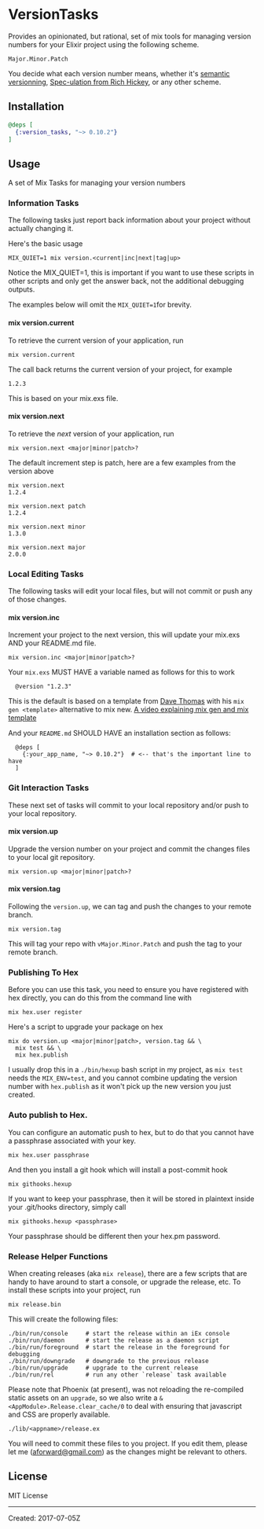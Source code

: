 # VersionTasks

Provides an opinionated, but rational, set of mix tools for managing
version numbers for your Elixir project using the following scheme.

```
Major.Minor.Patch
```

You decide what each version number means, whether it's [semantic
versionning](http://semver.org/), [Spec-ulation from Rich Hickey](https://www.youtube.com/watch?v=oyLBGkS5ICk), or any other scheme.

## Installation

```elixir
@deps [
  {:version_tasks, "~> 0.10.2"}
]
```

## Usage

A set of Mix Tasks for managing your version numbers

### Information Tasks

The following tasks just report back information about your project
without actually changing it.

Here's the basic usage

    MIX_QUIET=1 mix version.<current|inc|next|tag|up>

Notice the MIX_QUIET=1, this is important if you want to use these
scripts in other scripts and only get the answer back, not the additional
debugging outputs.

The examples below will omit the `MIX_QUIET=1`for brevity.

#### mix version.current

To retrieve the current version of your application, run

    mix version.current

The call back returns the current version of your project, for example

    1.2.3

This is based on your mix.exs file.

#### mix version.next

To retrieve the _next_ version of your application, run

    mix version.next <major|minor|patch>?

The default increment step is patch, here are a few examples from the version above

    mix version.next
    1.2.4

    mix version.next patch
    1.2.4

    mix version.next minor
    1.3.0

    mix version.next major
    2.0.0

### Local Editing Tasks

The following tasks will edit your local files, but will not commit or push any of those changes.

#### mix version.inc

Increment your project to the next version, this will update your mix.exs AND your README.md file.

    mix version.inc <major|minor|patch>?

Your `mix.exs` MUST HAVE a variable named as follows for this to work

      @version "1.2.3"

This is the default is based on a template from [Dave Thomas](https://pragdave.me/) with his `mix gen <template>`
alternative to mix new.  [A video explaining mix gen and mix template](https://pragdave.me/blog/2017/04/18/elixir-project-generator.html?utm_content=buffera10cf&utm_medium=social&utm_source=twitter.com&utm_campaign=buffer)

And your `README.md` SHOULD HAVE an installation section as follows:

      @deps [
        {:your_app_name, "~> 0.10.2"}  # <-- that's the important line to have
      ]

### Git Interaction Tasks

These next set of tasks will commit to your local repository and/or push to your local repository.

#### mix version.up

Upgrade the version number on your project and commit the changes files to your local git repository.

    mix version.up <major|minor|patch>?

#### mix version.tag

Following the `version.up`, we can tag and push the changes to your remote branch.

    mix version.tag

This will tag your repo with `vMajor.Minor.Patch` and push the tag to your remote branch.

### Publishing To Hex

Before you can use this task, you need to ensure you have registered with hex directly, you
can do this from the command line with

    mix hex.user register

Here's a script to upgrade your package on hex

    mix do version.up <major|minor|patch>, version.tag && \
      mix test && \
      mix hex.publish

I usually drop this in a `./bin/hexup` bash script in my project,
as `mix test` needs the `MIX_ENV=test`, and you cannot combine
updating the version number with `hex.publish` as it won't pick
up the new version you just created.

### Auto publish to Hex.

You can configure an automatic push to hex, but to do that you
cannot have a passphrase associated with your key.

    mix hex.user passphrase

And then you install a git hook which will install a post-commit
hook

    mix githooks.hexup

If you want to keep your passphrase, then it will be stored in plaintext
inside your .git/hooks directory, simply call

    mix githooks.hexup <passphrase>

Your passphrase should be different then your hex.pm password.

### Release Helper Functions

When creating releases (aka `mix release`), there are a few scripts that
are handy to have around to start a console, or upgrade the release, etc.
To install these scripts into your project, run

    mix release.bin

This will create the following files:

    ./bin/run/console     # start the release within an iEx console
    ./bin/run/daemon      # start the release as a daemon script
    ./bin/run/foreground  # start the release in the foreground for debugging
    ./bin/run/downgrade   # downgrade to the previous release
    ./bin/run/upgrade     # upgrade to the current release
    ./bin/run/rel         # run any other `release` task available

Please note that Phoenix (at present), was not reloading the re-compiled static
assets on an `upgrade`, so we also write a `&<AppModule>.Release.clear_cache/0` to
deal with ensuring that javascript and CSS are properly available.

    ./lib/<appname>/release.ex

You will need to commit these files to you project.  If you edit them, please let
me (aforward@gmail.com) as the changes might be relevant to others.

## License

MIT License

----
Created:  2017-07-05Z
